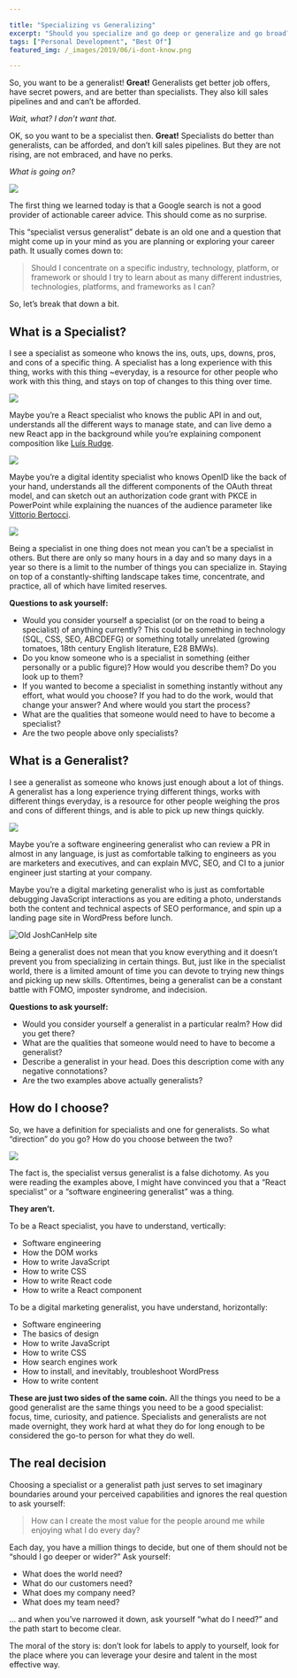 ```yaml
---

title: "Specializing vs Generalizing"
excerpt: "Should you specialize and go deep or generalize and go broad? I'd argue they they are two sides of the same coin."
tags: ["Personal Development", "Best Of"]
featured_img: /_images/2019/06/i-dont-know.png

---
```



So, you want to be a generalist! **Great!** Generalists get better job offers, have secret powers, and are better than specialists. They also kill sales pipelines and and can’t be afforded.

*Wait, what? I don’t want that.*

OK, so you want to be a specialist then. **Great!** Specialists do better than generalists, can be afforded, and don’t kill sales pipelines. But they are not rising, are not embraced, and have no perks.

*What is going on?*

![](/_images/2019/06/specialist-generalist-on-google.png)

The first thing we learned today is that a Google search is not a good provider of actionable career advice. This should come as no surprise.

This “specialist versus generalist” debate is an old one and a question that might come up in your mind as you are planning or exploring your career path. It usually comes down to:

> Should I concentrate on a specific industry, technology, platform, or framework or should I try to learn about as many different industries, technologies, platforms, and frameworks as I can?

So, let’s break that down a bit.

## What is a Specialist?

I see a specialist as someone who knows the ins, outs, ups, downs, pros, and cons of a specific thing. A specialist has a long experience with this thing, works with this thing ~everyday, is a resource for other people who work with this thing, and stays on top of changes to this thing over time.

![](/_images/2019/06/specialist-graph.png)

Maybe you’re a React specialist who knows the public API in and out, understands all the different ways to manage state, and can live demo a new React app in the background while you’re explaining component composition like [Luís Rudge](https://twitter.com/luisrudge).

![](/_images/2019/06/luis-react-app.png)

Maybe you’re a digital identity specialist who knows OpenID like the back of your hand, understands all the different components of the OAuth threat model, and can sketch out an authorization code grant with PKCE in PowerPoint while explaining the nuances of the audience parameter like [Vittorio Bertocci](https://twitter.com/vibronet).

![](/_images/2019/06/vittorio-pkce.png)

Being a specialist in one thing does not mean you can’t be a specialist in others. But there are only so many hours in a day and so many days in a year so there is a limit to the number of things you can specialize in. Staying on top of a constantly-shifting landscape takes time, concentrate, and practice, all of which have limited reserves.

**Questions to ask yourself:**

- Would you consider yourself a specialist (or on the road to being a specialist) of anything currently? This could be something in technology (SQL, CSS, SEO, ABCDEFG) or something totally unrelated (growing tomatoes, 18th century English literature, E28 BMWs).
- Do you know someone who is a specialist in something (either personally or a public figure)? How would you describe them? Do you look up to them?
- If you wanted to become a specialist in something instantly without any effort, what would you choose? If you had to do the work, would that change your answer? And where would you start the process?
- What are the qualities that someone would need to have to become a specialist?
- Are the two people above only specialists?

## What is a Generalist?

I see a generalist as someone who knows just enough about a lot of things. A generalist has a long experience trying different things, works with different things everyday, is a resource for other people weighing the pros and cons of different things, and is able to pick up new things quickly.

![](/_images/2019/06/generalist-graph.png)

Maybe you’re a software engineering generalist who can review a PR in almost in any language, is just as comfortable talking to engineers as you are marketers and executives, and can explain MVC, SEO, and CI to a junior engineer just starting at your company. 

Maybe you’re a digital marketing generalist who is just as comfortable debugging JavaScript interactions as you are editing a photo, understands both the content and technical aspects of SEO performance, and spin up a landing page site in WordPress before lunch.

<img src="/_images/2019/06/joshcanhelp-site-old.png" class="aligncenter" alt="Old JoshCanHelp site">

Being a generalist does not mean that you know everything and it doesn’t prevent you from specializing in certain things. But, just like in the specialist world, there is a limited amount of time you can devote to trying new things and picking up new skills. Oftentimes, being a generalist can be a constant battle with FOMO, imposter syndrome, and indecision.

**Questions to ask yourself:**

- Would you consider yourself a generalist in a particular realm? How did you get there?
- What are the qualities that someone would need to have to become a generalist?
- Describe a generalist in your head. Does this description come with any negative connotations?
- Are the two examples above actually generalists?

## How do I choose?

So, we have a definition for specialists and one for generalists. So what “direction” do you go? How do you choose between the two?

![](/_images/2019/06/i-dont-know.png)

The fact is, the specialist versus generalist is a false dichotomy. As you were reading the examples above, I might have convinced you that a “React specialist” or a “software engineering generalist” was a thing.

**They aren’t.**

To be a React specialist, you have to understand, vertically:

- Software engineering
- How the DOM works
- How to write JavaScript
- How to write CSS
- How to write React code
- How to write a React component

To be a digital marketing generalist, you have understand, horizontally:

- Software engineering
- The basics of design
- How to write JavaScript
- How to write CSS
- How search engines work
- How to install, and inevitably, troubleshoot WordPress
- How to write content

**These are just two sides of the same coin.** All the things you need to be a good generalist are the same things you need to be a good specialist: focus, time, curiosity, and patience. Specialists and generalists are not made overnight, they work hard at what they do for long enough to be considered the go-to person for what they do well.

## The real decision

Choosing a specialist or a generalist path just serves to set imaginary boundaries around your perceived capabilities and ignores the real question to ask yourself:

> How can I create the most value for the people around me while enjoying what I do every day?

Each day, you have a million things to decide, but one of them should not be “should I go deeper or wider?” Ask yourself:

- What does the world need?
- What do our customers need?
- What does my company need?
- What does my team need?

... and when you’ve narrowed it down, ask yourself “what do I need?” and the path start to become clear. 

The moral of the story is: don’t look for labels to apply to yourself, look for the place where you can leverage your desire and talent in the most effective way.
